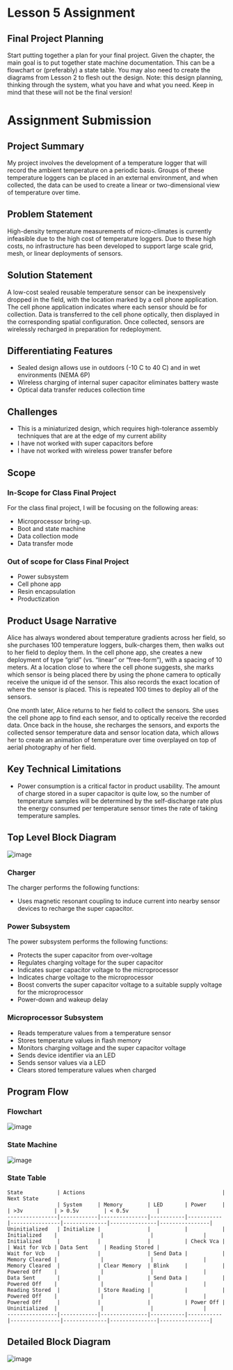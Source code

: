 # Lesson 5 Assignment

## Final Project Planning

Start putting together a plan for your final project. Given the chapter, the main goal is to put together state machine documentation. This can be a flowchart or (preferably) a state table. You may also need to create the diagrams from Lesson 2 to flesh out the design. Note: this design planning, thinking through the system, what you have and what you need. Keep in mind that these will not be the final version!

# Assignment Submission

## Project Summary

My project involves the development of a temperature logger that will record the ambient temperature on a periodic basis. Groups of these temperature loggers can be placed in an external environment, and when collected, the data can be used to create a linear or two-dimensional view of temperature over time.

## Problem Statement

High-density temperature measurements of micro-climates is currently infeasible due to the high cost of temperature loggers. Due to these high costs, no infrastructure has been developed to support large scale grid, mesh, or linear deployments of sensors.

## Solution Statement

A low-cost sealed reusable temperature sensor can be inexpensively dropped in the field, with the location marked by a cell phone application. The cell phone application indicates where each sensor should be for collection. Data is transferred to the cell phone optically, then displayed in the corresponding spatial configuration. Once collected, sensors are wirelessly recharged in preparation for redeployment.

## Differentiating Features

* Sealed design allows use in outdoors (-10 C to 40 C) and in wet environments (NEMA 6P)
* Wireless charging of internal super capacitor eliminates battery waste
* Optical data transfer reduces collection time

## Challenges

* This is a miniaturized design, which requires high-tolerance assembly techniques that are at the edge of my current ability
* I have not worked with super capacitors before
* I have not worked with wireless power transfer before

## Scope

### In-Scope for Class Final Project

For the class final project, I will be focusing on the following areas:

* Microprocessor bring-up.
* Boot and state machine
* Data collection mode
* Data transfer mode

### Out of scope for Class Final Project

* Power subsystem
* Cell phone app
* Resin encapsulation
* Productization

## Product Usage Narrative

Alice has always wondered about temperature gradients across her field, so she purchases 100 temperature loggers, bulk-charges them, then walks out to her field to deploy them. In the cell phone app, she creates a new deployment of type “grid” (vs. “linear” or “free-form”), with a spacing of 10 meters. At a location close to where the cell phone suggests, she marks which sensor is being placed there by using the phone camera to optically receive the unique id of the sensor. This also records the exact location of where the sensor is placed. This is repeated 100 times to deploy all of the sensors.

One month later, Alice returns to her field to collect the sensors. She uses the cell phone app to find each sensor, and to optically receive the recorded data. Once back in the house, she recharges the sensors, and exports the collected sensor temperature data and sensor location data, which allows her to create an animation of temperature over time overplayed on top of aerial photography of her field.

## Key Technical Limitations

* Power consumption is a critical factor in product usability. The amount of charge stored in a super capacitor is quite low, so the number of temperature samples will be determined by the self-discharge rate plus the energy consumed per temperature sensor times the rate of taking temperature samples.

## Top Level Block Diagram

![image](https://user-images.githubusercontent.com/5757591/148631400-28eeb647-4658-4a58-8cb8-b28e84d96589.png)

### Charger

The charger performs the following functions:

* Uses magnetic resonant coupling to induce current into nearby sensor devices to recharge the super capacitor.

### Power Subsystem

The power subsystem performs the following functions:

* Protects the super capacitor from over-voltage
* Regulates charging voltage for the super capacitor
* Indicates super capacitor voltage to the microprocessor
* Indicates charge voltage to the microprocessor
* Boost converts the super capacitor voltage to a suitable supply voltage for the microprocessor
* Power-down and wakeup delay

### Microprocessor Subsystem

* Reads temperature values from a temperature sensor
* Stores temperature values in flash memory
* Monitors charging voltage and the super capacitor voltage
* Sends device identifier via an LED
* Sends sensor values via a LED
* Clears stored temperature values when charged

## Program Flow

### Flowchart

![image](https://user-images.githubusercontent.com/5757591/148633404-659b0f80-7a87-428a-8e35-b16497553e9d.png)

### State Machine

![image](https://user-images.githubusercontent.com/5757591/148632885-d45b7948-45ea-4071-92ee-a5cde1274ba1.png)

### State Table

```
State           | Actions                                            | Next State
                | System     | Memory        | LED       | Power     |                | >3v          | > 0.5v        | < 0.5v         |
----------------|------------|---------------|-----------|-----------|----------------|--------------|---------------|----------------|
Uninitialized   | Initialize |               |           |           | Initialized    |              |               |                |
Initialized     |            |               |           | Check Vca |                | Wait for Vcb | Data Sent     | Reading Stored |
Wait for Vcb    |            |               | Send Data |           | Memory Cleared |              |               |                |
Memory Cleared  |            | Clear Memory  | Blink     |           | Powered Off    |              |               |                |
Data Sent       |            |               | Send Data |           | Powered Off    |              |               |                |
Reading Stored  |            | Store Reading |           |           | Powered Off    |              |               |                |
Powered Off     |            |               |           | Power Off | Uninitialized  |              |               |                |
----------------|------------|---------------|-----------|-----------|----------------|--------------|---------------|----------------|
```


## Detailed Block Diagram

![image](https://user-images.githubusercontent.com/5757591/148632269-927e1d28-1843-4b77-b5be-181597f47de9.png)



